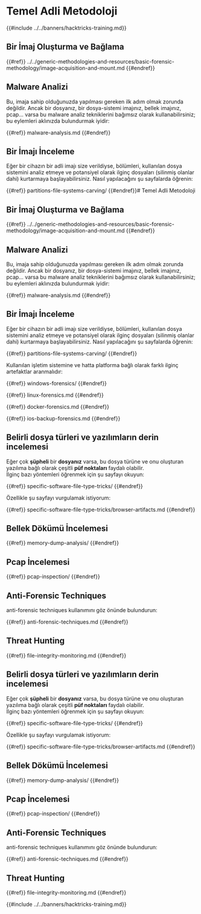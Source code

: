 # Temel Adli Metodoloji

{{#include ../../banners/hacktricks-training.md}}

## Bir İmaj Oluşturma ve Bağlama


{{#ref}}
../../generic-methodologies-and-resources/basic-forensic-methodology/image-acquisition-and-mount.md
{{#endref}}

## Malware Analizi

Bu, imaja sahip olduğunuzda yapılması gereken ilk adım olmak zorunda değildir. Ancak bir dosyanız, bir dosya-sistemi imajınız, bellek imajınız, pcap... varsa bu malware analiz tekniklerini bağımsız olarak kullanabilirsiniz; bu eylemleri aklınızda bulundurmak iyidir:


{{#ref}}
malware-analysis.md
{{#endref}}

## Bir İmajı İnceleme

Eğer bir cihazın bir adli imajı size verildiyse, bölümleri, kullanılan dosya sistemini analiz etmeye ve potansiyel olarak ilginç dosyaları (silinmiş olanlar dahi) kurtarmaya başlayabilirsiniz. Nasıl yapılacağını şu sayfalarda öğrenin:


{{#ref}}
partitions-file-systems-carving/
{{#endref}}# Temel Adli Metodoloji



## Bir İmaj Oluşturma ve Bağlama


{{#ref}}
../../generic-methodologies-and-resources/basic-forensic-methodology/image-acquisition-and-mount.md
{{#endref}}

## Malware Analizi

Bu, imaja sahip olduğunuzda yapılması gereken ilk adım olmak zorunda değildir. Ancak bir dosyanız, bir dosya-sistemi imajınız, bellek imajınız, pcap... varsa bu malware analiz tekniklerini bağımsız olarak kullanabilirsiniz; bu eylemleri aklınızda bulundurmak iyidir:


{{#ref}}
malware-analysis.md
{{#endref}}

## Bir İmajı İnceleme

Eğer bir cihazın bir adli imajı size verildiyse, bölümleri, kullanılan dosya sistemini analiz etmeye ve potansiyel olarak ilginç dosyaları (silinmiş olanlar dahi) kurtarmaya başlayabilirsiniz. Nasıl yapılacağını şu sayfalarda öğrenin:


{{#ref}}
partitions-file-systems-carving/
{{#endref}}

Kullanılan işletim sistemine ve hatta platforma bağlı olarak farklı ilginç artefaktlar aranmalıdır:


{{#ref}}
windows-forensics/
{{#endref}}


{{#ref}}
linux-forensics.md
{{#endref}}


{{#ref}}
docker-forensics.md
{{#endref}}


{{#ref}}
ios-backup-forensics.md
{{#endref}}

## Belirli dosya türleri ve yazılımların derin incelemesi

Eğer çok **şüpheli** bir **dosyanız** varsa, bu dosya türüne ve onu oluşturan yazılıma bağlı olarak çeşitli **püf noktaları** faydalı olabilir.\
İlginç bazı yöntemleri öğrenmek için şu sayfayı okuyun:


{{#ref}}
specific-software-file-type-tricks/
{{#endref}}

Özellikle şu sayfayı vurgulamak istiyorum:


{{#ref}}
specific-software-file-type-tricks/browser-artifacts.md
{{#endref}}

## Bellek Dökümü İncelemesi


{{#ref}}
memory-dump-analysis/
{{#endref}}

## Pcap İncelemesi


{{#ref}}
pcap-inspection/
{{#endref}}

## **Anti-Forensic Techniques**

anti-forensic techniques kullanımını göz önünde bulundurun:


{{#ref}}
anti-forensic-techniques.md
{{#endref}}

## Threat Hunting


{{#ref}}
file-integrity-monitoring.md
{{#endref}}



## Belirli dosya türleri ve yazılımların derin incelemesi

Eğer çok **şüpheli** bir **dosyanız** varsa, bu dosya türüne ve onu oluşturan yazılıma bağlı olarak çeşitli **püf noktaları** faydalı olabilir.\
İlginç bazı yöntemleri öğrenmek için şu sayfayı okuyun:


{{#ref}}
specific-software-file-type-tricks/
{{#endref}}

Özellikle şu sayfayı vurgulamak istiyorum:


{{#ref}}
specific-software-file-type-tricks/browser-artifacts.md
{{#endref}}

## Bellek Dökümü İncelemesi


{{#ref}}
memory-dump-analysis/
{{#endref}}

## Pcap İncelemesi


{{#ref}}
pcap-inspection/
{{#endref}}

## **Anti-Forensic Techniques**

anti-forensic techniques kullanımını göz önünde bulundurun:


{{#ref}}
anti-forensic-techniques.md
{{#endref}}

## Threat Hunting


{{#ref}}
file-integrity-monitoring.md
{{#endref}}

{{#include ../../banners/hacktricks-training.md}}
